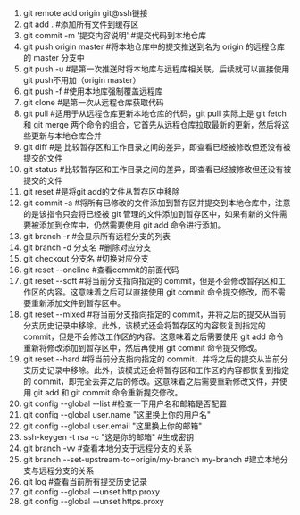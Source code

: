 ﻿1. git remote add origin git@ssh链接
2. git add . #添加所有文件到缓存区
3. git commit -m '提交内容说明' #提交代码到本地仓库
4. git push origin master #将本地仓库中的提交推送到名为 origin 的远程仓库的 master 分支中
5. git push -u #是第一次推送时将本地库与远程库相关联，后续就可以直接使用git push不用加（origin master）
6. git push -f #使用本地库强制覆盖远程库
7. git clone #是第一次从远程仓库获取代码
8. git pull #适用于从远程仓库更新本地仓库的代码，git pull 实际上是 git fetch 和 git merge 两个命令的组合，它首先从远程仓库拉取最新的更新，然后将这些更新与本地仓库合并
9. git diff #是 比较暂存区和工作目录之间的差异，即查看已经被修改但还没有被提交的文件
10. git status #比较暂存区和工作目录之间的差异，即查看已经被修改但还没有被提交的文件
11. git reset #是将git add的文件从暂存区中移除
12. git commit -a #将所有已修改的文件添加到暂存区并提交到本地仓库中，注意的是该指令只会将已经被 git 管理的文件添加到暂存区中，如果有新的文件需要被添加到仓库中，仍然需要使用 git add 命令进行添加。
13. git branch -r #会显示所有远程分支的列表
14. git branch -d 分支名 #删除对应分支
15. git checkout 分支名 #切换对应分支
16. git reset --oneline #查看commit的前面代码
17. git reset --soft #将当前分支指向指定的 commit，但是不会修改暂存区和工作区的内容。这意味着之后可以直接使用 git commit 命令提交修改，而不需要重新添加文件到暂存区中。
18. git reset --mixed #将当前分支指向指定的 commit，并将之后的提交从当前分支历史记录中移除。此外，该模式还会将暂存区的内容恢复到指定的 commit，但是不会修改工作区的内容。这意味着之后需要使用 git add 命令重新将修改添加到暂存区中，然后再使用 git commit 命令提交修改。
19. git reset --hard #将当前分支指向指定的 commit，并将之后的提交从当前分支历史记录中移除。此外，该模式还会将暂存区和工作区的内容都恢复到指定的 commit，即完全丢弃之后的修改。这意味着之后需要重新修改文件，并使用 git add 和 git commit 命令重新提交修改。
20. git config --global  --list #检查一下用户名和邮箱是否配置
21. git config --global  user.name "这里换上你的用户名"
22. git config --global user.email "这里换上你的邮箱"
23. ssh-keygen -t rsa -c "这是你的邮箱" #生成密钥
24. git branch -vv #查看本地分支于远程分支的关系
25. git branch --set-upstream-to=origin/my-branch my-branch #建立本地分支与远程分支的关系
26. git log #查看当前所有提交历史记录
27.  git config --global --unset http.proxy
28.  git config --global --unset https.proxy